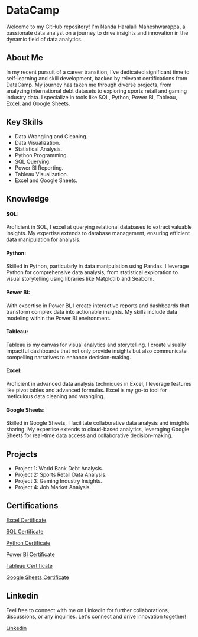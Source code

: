 # DataCamp

Welcome to my GitHub repository! I'm Nanda Haralalli Maheshwarappa, a passionate data analyst on a journey to drive insights and innovation in the dynamic field of data analytics.

## About Me
In my recent pursuit of a career transition, I've dedicated significant time to self-learning and skill development, backed by relevant certifications from DataCamp. My journey has taken me through diverse projects, from analyzing international debt datasets to exploring sports retail and gaming industry data. I specialize in tools like SQL, Python, Power BI, Tableau, Excel, and Google Sheets.

## Key Skills
- Data Wrangling and Cleaning.
- Data Visualization.
- Statistical Analysis.
- Python Programming.
- SQL Querying.
- Power BI Reporting.
- Tableau Visualization.
- Excel and Google Sheets.

## Knowledge

#### SQL:
Proficient in SQL, I excel at querying relational databases to extract valuable insights. My expertise extends to database management, ensuring efficient data manipulation for analysis.

#### Python:
Skilled in Python, particularly in data manipulation using Pandas. I leverage Python for comprehensive data analysis, from statistical exploration to visual storytelling using libraries like Matplotlib and Seaborn.

#### Power BI:
With expertise in Power BI, I create interactive reports and dashboards that transform complex data into actionable insights. My skills include data modeling within the Power BI environment.

#### Tableau:
Tableau is my canvas for visual analytics and storytelling. I create visually impactful dashboards that not only provide insights but also communicate compelling narratives to enhance decision-making.

#### Excel:
Proficient in advanced data analysis techniques in Excel, I leverage features like pivot tables and advanced formulas. Excel is my go-to tool for meticulous data cleaning and wrangling.

#### Google Sheets:
Skilled in Google Sheets, I facilitate collaborative data analysis and insights sharing. My expertise extends to cloud-based analytics, leveraging Google Sheets for real-time data access and collaborative decision-making.

## Projects
- Project 1: World Bank Debt Analysis.
- Project 2: Sports Retail Data Analysis.
- Project 3: Gaming Industry Insights.
- Project 4: Job Market Analysis.

## Certifications

[Excel Certificate](https://github.com/nandahm04/DataCamp/blob/main/Data%20Analyst%20in%20Excel/Certification/certificate-Data%20Analysis%20in%20Excel.pdf)

[SQL Certificate](https://github.com/nandahm04/DataCamp/blob/main/Data%20Analyst%20in%20SQL/Certification/certificate-Data%20Analyst%20In%20SQL.pdf)

[Python Certificate](https://github.com/nandahm04/DataCamp/blob/main/Data%20Analyst%20in%20Python/Certification/certificate-Data%20Analyst%20With%20Python.pdf)

[Power BI Certificate](https://github.com/nandahm04/DataCamp/blob/main/Data%20Analyst%20in%20Power%20Bi/Certification/certificate-Data%20Analyst%20In%20Power-BI.pdf)

[Tableau Certificate](https://github.com/nandahm04/DataCamp/blob/main/Data%20Analyst%20in%20Tableau/Certification/certificate-Data%20Analyst%20In%20Tableau.pdf)

[Google Sheets Certificate](https://github.com/nandahm04/DataCamp/blob/main/Data%20Analyst%20in%20Google%20Sheets/Certification/certificate-Google%20sheet%20Fundamentals.pdf)

## Linkedin
Feel free to connect with me on LinkedIn for further collaborations, discussions, or any inquiries. Let's connect and drive innovation together!

[Linkedin](https://www.linkedin.com/in/nandahm04/)
